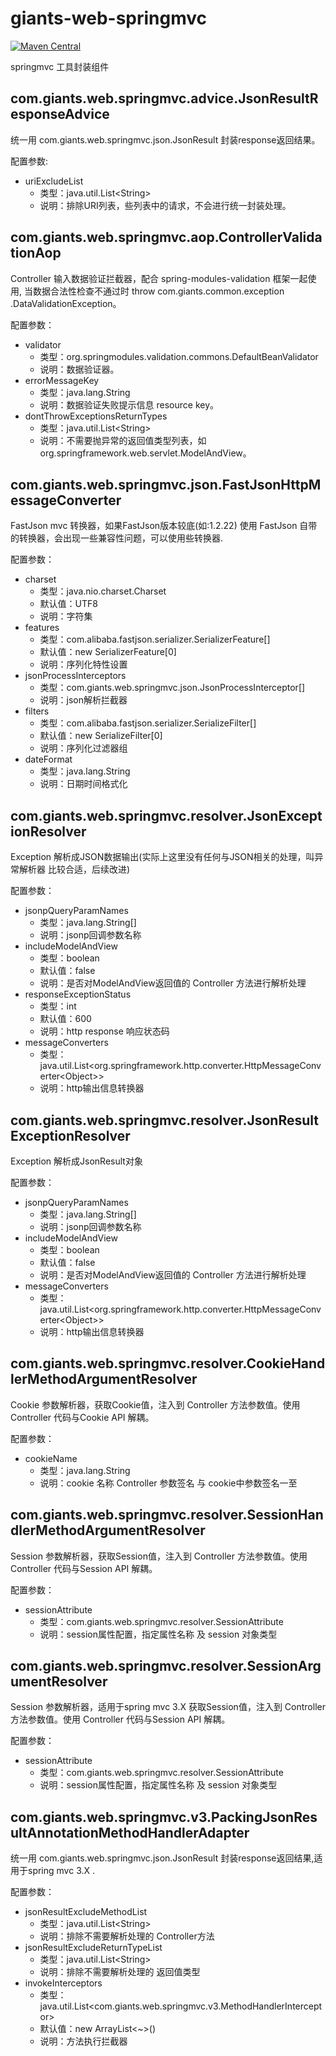 # giants-web-springmvc
[![Maven Central](https://maven-badges.herokuapp.com/maven-central/com.github.vencent-lu/giants-web-springmvc/badge.svg)](https://maven-badges.herokuapp.com/maven-central/com.github.vencent-lu/giants-web-springmvc)

springmvc 工具封装组件

## com.giants.web.springmvc.advice.JsonResultResponseAdvice

统一用 com.giants.web.springmvc.json.JsonResult 封装response返回结果。

配置参数:
* uriExcludeList
    * 类型：java.util.List\<String\>
    * 说明：排除URI列表，些列表中的请求，不会进行统一封装处理。

## com.giants.web.springmvc.aop.ControllerValidationAop

Controller 输入数据验证拦截器，配合 spring-modules-validation 框架一起使用, 当数据合法性检查不通过时 throw com.giants.common.exception
.DataValidationException。

配置参数：
* validator
    * 类型：org.springmodules.validation.commons.DefaultBeanValidator
    * 说明：数据验证器。
* errorMessageKey
    * 类型：java.lang.String
    * 说明：数据验证失败提示信息 resource key。
* dontThrowExceptionsReturnTypes
    * 类型：java.util.List\<String\>
    * 说明：不需要抛异常的返回值类型列表，如 org.springframework.web.servlet.ModelAndView。

## com.giants.web.springmvc.json.FastJsonHttpMessageConverter

FastJson mvc 转换器，如果FastJson版本较底(如:1.2.22) 使用 FastJson 自带的转换器，会出现一些兼容性问题，可以使用些转换器.

配置参数：
* charset
    * 类型：java.nio.charset.Charset
    * 默认值：UTF8
    * 说明：字符集
* features
    * 类型：com.alibaba.fastjson.serializer.SerializerFeature[]
    * 默认值：new SerializerFeature[0]
    * 说明：序列化特性设置
* jsonProcessInterceptors
    * 类型：com.giants.web.springmvc.json.JsonProcessInterceptor[]
    * 说明：json解析拦截器
* filters
    * 类型：com.alibaba.fastjson.serializer.SerializeFilter[]
    * 默认值：new SerializeFilter[0]
    * 说明：序列化过滤器组
* dateFormat
    * 类型：java.lang.String
    * 说明：日期时间格式化

## com.giants.web.springmvc.resolver.JsonExceptionResolver
Exception 解析成JSON数据输出(实际上这里没有任何与JSON相关的处理，叫异常解析器 比较合适，后续改进)

配置参数：
* jsonpQueryParamNames
    * 类型：java.lang.String[]
    * 说明：jsonp回调参数名称
* includeModelAndView
    * 类型：boolean
    * 默认值：false
    * 说明：是否对ModelAndView返回值的 Controller 方法进行解析处理
* responseExceptionStatus
    * 类型：int
    * 默认值：600
    * 说明：http response 响应状态码
* messageConverters
    * 类型：java.util.List\<org.springframework.http.converter.HttpMessageConverter\<Object\>\>
    * 说明：http输出信息转换器

## com.giants.web.springmvc.resolver.JsonResultExceptionResolver
Exception 解析成JsonResult对象

配置参数：
* jsonpQueryParamNames
    * 类型：java.lang.String[]
    * 说明：jsonp回调参数名称
* includeModelAndView
    * 类型：boolean
    * 默认值：false
    * 说明：是否对ModelAndView返回值的 Controller 方法进行解析处理
* messageConverters
    * 类型：java.util.List\<org.springframework.http.converter.HttpMessageConverter\<Object\>\>
    * 说明：http输出信息转换器

## com.giants.web.springmvc.resolver.CookieHandlerMethodArgumentResolver

Cookie 参数解析器，获取Cookie值，注入到 Controller 方法参数值。使用 Controller 代码与Cookie API 解耦。

配置参数：
* cookieName
    * 类型：java.lang.String
    * 说明：cookie 名称 Controller 参数签名 与 cookie中参数签名一至

## com.giants.web.springmvc.resolver.SessionHandlerMethodArgumentResolver

Session 参数解析器，获取Session值，注入到 Controller 方法参数值。使用 Controller 代码与Session API 解耦。

配置参数：
* sessionAttribute
    * 类型：com.giants.web.springmvc.resolver.SessionAttribute
    * 说明：session属性配置，指定属性名称 及 session 对象类型

## com.giants.web.springmvc.resolver.SessionArgumentResolver

Session 参数解析器，适用于spring mvc 3.X 获取Session值，注入到 Controller 方法参数值。使用 Controller 代码与Session API 解耦。

配置参数：
* sessionAttribute
    * 类型：com.giants.web.springmvc.resolver.SessionAttribute
    * 说明：session属性配置，指定属性名称 及 session 对象类型

## com.giants.web.springmvc.v3.PackingJsonResultAnnotationMethodHandlerAdapter

统一用 com.giants.web.springmvc.json.JsonResult 封装response返回结果,适用于spring mvc 3.X .

配置参数：
* jsonResultExcludeMethodList
    * 类型：java.util.List\<String\>
    * 说明：排除不需要解析处理的 Controller方法
* jsonResultExcludeReturnTypeList
    * 类型：java.util.List\<String\>
    * 说明：排除不需要解析处理的 返回值类型
* invokeInterceptors
    * 类型：java.util.List\<com.giants.web.springmvc.v3.MethodHandlerInterceptor\>
    * 默认值：new ArrayList\<~\>()
    * 说明：方法执行拦截器